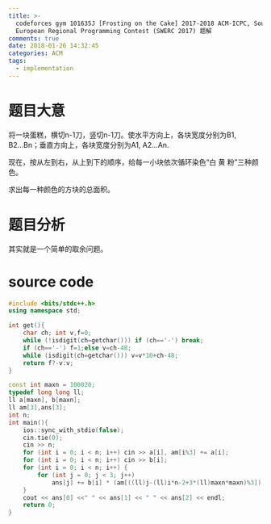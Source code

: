 ```yaml
---
title: >-
  codeforces gym 101635J [Frosting on the Cake] 2017-2018 ACM-ICPC, Southwestern
  European Regional Programming Contest (SWERC 2017) 题解
comments: true
date: 2018-01-26 14:32:45
categories: ACM
tags:
  - implementation
---
```


# 题目大意
 将一块蛋糕，横切n-1刀，竖切n-1刀。使水平方向上，各块宽度分别为B1, B2...Bn；垂直方向上，各块宽度分别为A1, A2...An.
 
现在，按从左到右，从上到下的顺序，给每一小块依次循环染色“白 黄 粉”三种颜色。

求出每一种颜色的方块的总面积。

<!-- more -->

# 题目分析
其实就是一个简单的取余问题。


# source code
```c++
#include <bits/stdc++.h>
using namespace std;

int get(){
    char ch; int v,f=0;
    while (!isdigit(ch=getchar())) if (ch=='-') break;
    if (ch=='-') f=1;else v=ch-48;
    while (isdigit(ch=getchar())) v=v*10+ch-48;
    return f?-v:v;
} 

const int maxn = 100020;
typedef long long ll;
ll a[maxn], b[maxn];
ll am[3],ans[3];
int n;
int main(){
    ios::sync_with_stdio(false);
    cin.tie(0);
    cin >> n;
    for (int i = 0; i < n; i++) cin >> a[i], am[i%3] += a[i];
    for (int i = 0; i < n; i++) cin >> b[i];
    for (int i = 0; i < n; i++) {
        for (int j = 0; j < 3; j++)
            ans[j] += b[i] * (am[((ll)j-(ll)i*n-2+3*(ll)maxn*maxn)%3]);
    }
    cout << ans[0] <<" " << ans[1] << " " << ans[2] << endl;
    return 0;
}

```
